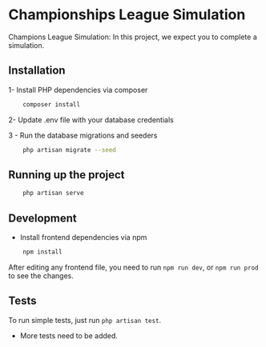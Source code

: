 # Championships League Simulation

Champions League Simulation: In this project, we expect you to complete a
simulation.

## Installation

1- Install PHP dependencies via composer
```bash
    composer install
```

2- Update .env file with your database credentials

3 - Run the database migrations and seeders
```bash
    php artisan migrate --seed
```

## Running up the project

```bash
    php artisan serve
```

## Development

- Install frontend dependencies via npm
```bash
    npm install
```

After editing any frontend file, you need to run `npm run dev`, or `npm run prod` to see the changes.

## Tests

To run simple tests, just run `php artisan test`.

- More tests need to be added.